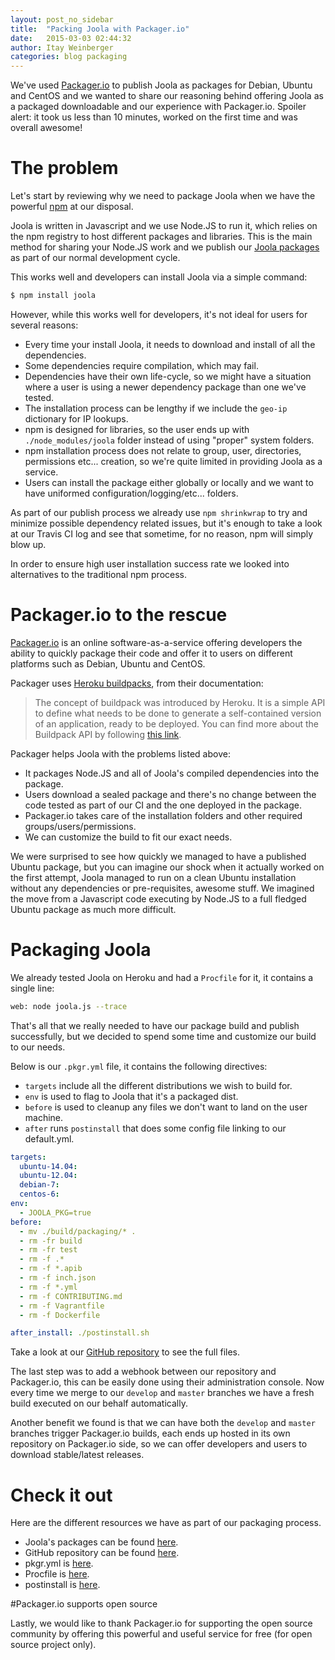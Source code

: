```yaml
---
layout: post_no_sidebar
title:  "Packing Joola with Packager.io"
date:   2015-03-03 02:44:32
author: Itay Weinberger
categories: blog packaging
---
```


We've used [Packager.io](https://packager.io/) to publish Joola as packages for Debian, Ubuntu and CentOS and we wanted to share our reasoning behind offering Joola as a packaged downloadable and our experience with Packager.io. Spoiler alert: it took us less than 10 minutes, worked on the first time and was overall awesome! 

# The problem
Let's start by reviewing why we need to package Joola when we have the powerful [npm](http://npmjs.org) at our disposal. 

Joola is written in Javascript and we use Node.JS to run it, which relies on the npm registry to host different packages and libraries. 
This is the main method for sharing your Node.JS work and we publish our [Joola packages](https://www.npmjs.com/package/joola) as part of our normal development cycle.
 
This works well and developers can install Joola via a simple command:

```bash
$ npm install joola
```

However, while this works well for developers, it's not ideal for users for several reasons:

- Every time your install Joola, it needs to download and install of all the dependencies.
- Some dependencies require compilation, which may fail.
- Dependencies have their own life-cycle, so we might have a situation where a user is using a newer dependency package than one we've tested.
- The installation process can be lengthy if we include the `geo-ip` dictionary for IP lookups.
- npm is designed for libraries, so the user ends up with `./node_modules/joola` folder instead of using "proper" system folders.
- npm installation process does not relate to group, user, directories, permissions etc... creation, so we're quite limited in providing Joola as a service.
- Users can install the package either globally or locally and we want to have uniformed configuration/logging/etc... folders.
 
As part of our publish process we already use `npm shrinkwrap` to try and minimize possible dependency related issues, but it's enough to take a look at our Travis CI log and see that sometime, for no reason, npm will simply blow up.

In order to ensure high user installation success rate we looked into alternatives to the traditional npm process.

# Packager.io to the rescue
[Packager.io](http://packager.io) is an online software-as-a-service offering developers the ability to quickly package their code and offer it to users on different platforms such as Debian, Ubuntu and CentOS.

Packager uses [Heroku buildpacks](https://devcenter.heroku.com/articles/buildpacks), from their documentation:

> The concept of buildpack was introduced by Heroku. It is a simple API to define what needs to be done to generate a self-contained version of an application, ready to be deployed. You can find more about the Buildpack API by following [this link](https://devcenter.heroku.com/articles/buildpack-api).

Packager helps Joola with the problems listed above:

- It packages Node.JS and all of Joola's compiled dependencies into the package.
- Users download a sealed package and there's no change between the code tested as part of our CI and the one deployed in the package.
- Packager.io takes care of the installation folders and other required groups/users/permissions.
- We can customize the build to fit our exact needs.

We were surprised to see how quickly we managed to have a published Ubuntu package, but you can imagine our shock when it actually worked on the first attempt, Joola managed to run on a clean Ubuntu installation without any dependencies or pre-requisites, awesome stuff. 
We imagined the move from a Javascript code executing by Node.JS to a full fledged Ubuntu package as much more difficult. 

# Packaging Joola

We already tested Joola on Heroku and had a `Procfile` for it, it contains a single line:

```bash
web: node joola.js --trace
```

That's all that we really needed to have our package build and publish successfully, but we decided to spend some time and customize our build to our needs.

Below is our `.pkgr.yml` file, it contains the following directives:

- `targets` include all the different distributions we wish to build for.
- `env` is used to flag to Joola that it's a packaged dist.
- `before` is used to cleanup any files we don't want to land on the user machine.
- `after` runs `postinstall` that does some config file linking to our default.yml.

```yaml
targets:
  ubuntu-14.04:
  ubuntu-12.04:
  debian-7:
  centos-6:
env:
  - JOOLA_PKG=true
before:
  - mv ./build/packaging/* .
  - rm -fr build
  - rm -fr test
  - rm -f .*
  - rm -f *.apib
  - rm -f inch.json
  - rm -f *.yml
  - rm -f CONTRIBUTING.md
  - rm -f Vagrantfile
  - rm -f Dockerfile

after_install: ./postinstall.sh
```

Take a look at our [GitHub repository](http://github.com/joola/joola) to see the full files.

The last step was to add a webhook between our repository and Packager.io, this can be easily done using their administration console.
Now every time we merge to our `develop` and `master` branches we have a fresh build executed on our behalf automatically.

Another benefit we found is that we can have both the `develop` and `master` branches trigger Packager.io builds, each ends up hosted in its own repository on Packager.io side, so we can offer developers and users to download stable/latest releases.

# Check it out

Here are the different resources we have as part of our packaging process.

- Joola's packages can be found [here](https://packager.io/gh/joola/joola).
- GitHub repository can be found [here](http://github.com/joola/joola).
- pkgr.yml is [here](https://github.com/joola/joola/blob/develop/.pkgr.yml).
- Procfile is [here](https://github.com/joola/joola/blob/develop/Procfile).
- postinstall is [here](https://github.com/joola/joola/blob/develop/build/packaging/postinstall.sh).


#Packager.io supports open source

Lastly, we would like to thank Packager.io for supporting the open source community by offering this powerful and useful service for free (for open source project only).